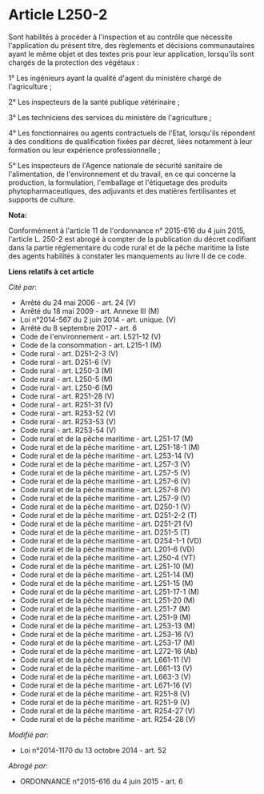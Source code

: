 # Article L250-2

Sont habilités à procéder à l'inspection et au contrôle que nécessite l'application du présent titre, des règlements et
décisions communautaires ayant le même objet et des textes pris pour leur application, lorsqu'ils sont chargés de la
protection des végétaux : 

1° Les ingénieurs ayant la qualité d'agent du ministère chargé de l'agriculture ; 

2° Les inspecteurs de la santé publique vétérinaire ; 

3° Les techniciens des services du ministère de l'agriculture ; 

4° Les fonctionnaires ou agents contractuels de l'Etat, lorsqu'ils répondent à des conditions de qualification fixées par
décret, liées notamment à leur formation ou leur expérience professionnelle ;

5° Les inspecteurs de l'Agence nationale de sécurité sanitaire de l'alimentation, de l'environnement et du travail, en ce qui
concerne la production, la formulation, l'emballage et l'étiquetage des produits phytopharmaceutiques, des adjuvants et des
matières fertilisantes et supports de culture.

**Nota:**

Conformément à l'article 11 de l'ordonnance n° 2015-616 du 4 juin 2015, l'article L. 250-2 est abrogé à compter de la
publication du décret codifiant dans la partie réglementaire du code rural et de la pêche maritime la liste des agents
habilités à constater les manquements au livre II de ce code.

**Liens relatifs à cet article**

_Cité par_:

  - Arrêté du 24 mai 2006 - art. 24 (V)
  - Arrêté du 18 mai 2009 - art. Annexe III (M)
  - Loi n°2014-567 du 2 juin 2014 - art. unique. (V)
  - Arrêté du 8 septembre 2017 - art. 6
  - Code de l'environnement - art. L521-12 (V)
  - Code de la consommation - art. L215-1 (M)
  - Code rural - art. D251-2-3 (V)
  - Code rural - art. D251-6 (V)
  - Code rural - art. L250-3 (M)
  - Code rural - art. L250-5 (M)
  - Code rural - art. L250-6 (M)
  - Code rural - art. R251-28 (V)
  - Code rural - art. R251-31 (V)
  - Code rural - art. R253-52 (V)
  - Code rural - art. R253-53 (V)
  - Code rural - art. R253-54 (V)
  - Code rural et  de la pêche maritime - art. L251-17 (M)
  - Code rural et  de la pêche maritime - art. L251-18-1 (M)
  - Code rural et  de la pêche maritime - art. L253-14 (V)
  - Code rural et  de la pêche maritime - art. L257-3 (V)
  - Code rural et  de la pêche maritime - art. L257-5 (V)
  - Code rural et  de la pêche maritime - art. L257-6 (V)
  - Code rural et  de la pêche maritime - art. L257-8 (V)
  - Code rural et  de la pêche maritime - art. L257-9 (V)
  - Code rural et de la pêche maritime - art. D250-1 (V)
  - Code rural et de la pêche maritime - art. D251-2-2 (T)
  - Code rural et de la pêche maritime - art. D251-21 (V)
  - Code rural et de la pêche maritime - art. D251-5 (T)
  - Code rural et de la pêche maritime - art. D254-1-1 (VD)
  - Code rural et de la pêche maritime - art. L201-6 (VD)
  - Code rural et de la pêche maritime - art. L250-4 (VT)
  - Code rural et de la pêche maritime - art. L251-10 (M)
  - Code rural et de la pêche maritime - art. L251-14 (M)
  - Code rural et de la pêche maritime - art. L251-15 (M)
  - Code rural et de la pêche maritime - art. L251-17-1 (M)
  - Code rural et de la pêche maritime - art. L251-20 (M)
  - Code rural et de la pêche maritime - art. L251-7 (M)
  - Code rural et de la pêche maritime - art. L251-9 (M)
  - Code rural et de la pêche maritime - art. L253-13 (M)
  - Code rural et de la pêche maritime - art. L253-16 (V)
  - Code rural et de la pêche maritime - art. L253-17 (M)
  - Code rural et de la pêche maritime - art. L272-16 (Ab)
  - Code rural et de la pêche maritime - art. L661-11 (V)
  - Code rural et de la pêche maritime - art. L661-13 (V)
  - Code rural et de la pêche maritime - art. L663-3 (V)
  - Code rural et de la pêche maritime - art. L671-16 (V)
  - Code rural et de la pêche maritime - art. R251-8 (V)
  - Code rural et de la pêche maritime - art. R251-9 (V)
  - Code rural et de la pêche maritime - art. R254-27 (V)
  - Code rural et de la pêche maritime - art. R254-28 (V)

_Modifié par_:

  - Loi n°2014-1170 du 13 octobre 2014 - art. 52

_Abrogé par_:

  - ORDONNANCE n°2015-616 du 4 juin 2015 - art. 6
